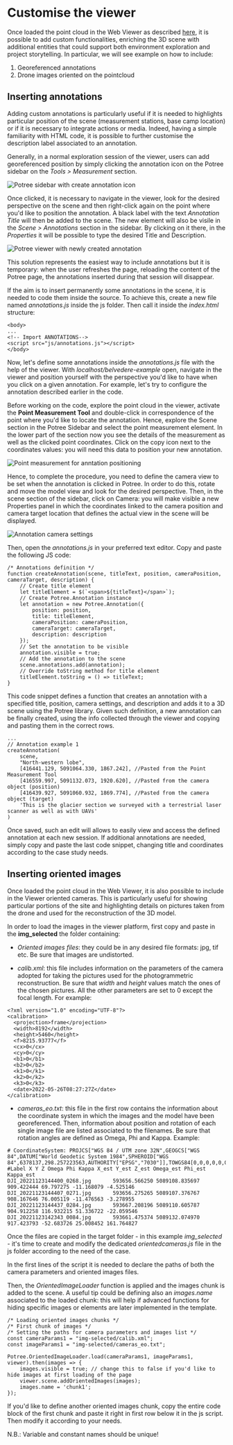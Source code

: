 # Customise the viewer

Once loaded the point cloud in the Web Viewer as described [here](./web-viewer.md), it is possible to add custom functionalities, enriching the 3D scene with additional entities that could support both environment exploration and project storytelling. In particular, we will see example on how to include:
1. Georeferenced annotations
2. Drone images oriented on the pointcloud

## Inserting annotations

Adding custom annotations is particularly useful if it is needed to highlights particular position of the scene (measurement stations, base camp location) or if it is necessary to integrate actions or media. Indeed, having a simple familiarity with HTML code, it is possible to further customise the description label associated to an annotation.

Generally, in a normal exploration session of the viewer, users can add georeferenced position by simply clicking the annotation icon on the Potree sidebar on the *Tools > Measurement* section.

![Potree sidebar with create annotation icon](../assets/img/module6/tools-create-annotation.png "Potree sidebar with create annotation icon")

Once clicked, it is necessary to navigate in the viewer, look for the desired perspective on the scene and then right-click again on the point where you'd like to position the annotation. A black label with the text *Annotation Title* will then be added to the scene. The new element will also be visile in the *Scene > Annotations* section in the sidebar. By clicking on it there, in the *Properties* it will be possible to type the desired Title and Description.

![Potree viewer with newly created annotation](../assets/img/module6/annotation-title-description.png "Potree viewer with newly created annotation")

This solution represents the easiest way to include annotations but it is temporary: when the user refreshes the page, reloading the content of the Potree page, the annotations inserted during that session will disappear.

If the aim is to insert permanently some annotations in the scene, it is needed to code them inside the source. To achieve this, create a new file named *annotations.js* inside the js folder. Then call it inside the *index.html* structure:

```
<body>
...
<!-- Import ANNOTATIONS-->
<script src="js/annotations.js"></script>
</body>
```

Now, let's define some annotations inside the *annotations.js* file with the help of the viewer. With *localhost/belvedere-example* open, navigate in the viewer and position yourself with the perspective you'd like to have when you click on a given annotation. For example, let's try to configure the annotation described earlier in the code.

Before working on the code, explore the point cloud in the viewer, activate the **Point Measurement Tool** and double-click in correspondence of the point where you'd like to locate the annotation. Hence, explore the Scene section in the Potree Sidebar and select the point measurement element. In the lower part of the section now you see the details of the measurement as well as the clicked point coordinates. Click on the copy icon next to the coordinates values: you will need this data to position your new annotation.

![Point measurement for anntation positioning](../assets/img/module6/annotation-point-measurements.png "Point measurement for anntation positioning")

Hence, to complete the procedure, you need to define the camera view to be set when the annotation is clicked in Potree. In order to do this, rotate and move the model view and look for the desired perspective. Then, in the scene section of the sidebar, click on Camera: you will make visible a new Properties panel in which the coordinates linked to the camera position and camera target location that defines the actual view in the scene will be displayed.

![Annotation camera settings](../assets/img/module6/annotation-camera-settings.png "Annotation camera settings")

Then, open the *annotations.js* in your preferred text editor. Copy and paste the following JS code:

```
/* Annotations definition */
function createAnnotation(scene, titleText, position, cameraPosition, cameraTarget, description) {
    // Create title element
    let titleElement = $(`<span>${titleText}</span>`);
    // Create Potree.Annotation instance
    let annotation = new Potree.Annotation({
        position: position,
        title: titleElement,
        cameraPosition: cameraPosition,
        cameraTarget: cameraTarget,
        description: description
    });
    // Set the annotation to be visible
    annotation.visible = true;
    // Add the annotation to the scene
    scene.annotations.add(annotation);
    // Override toString method for title element
    titleElement.toString = () => titleText;
}
```

This code snippet defines a function that creates an annotation with a specified title, position, camera settings, and description and adds it to a 3D scene using the Potree library.
Given such definition, a new annotation can be finally created, using the info collected through the viewer and copying and pasting them in the correct rows.

```
...
// Annotation example 1
createAnnotation(
    scene,
    "North-western lobe",
    [416441.129, 5091064.330, 1867.242], //Pasted from the Point Measurement Tool
    [416559.997, 5091132.073, 1920.620], //Pasted from the camera object (position)
    [416439.927, 5091060.932, 1869.774], //Pasted from the camera object (target)
    'This is the glacier section we surveyed with a terrestrial laser scanner as well as with UAVs'
)
```

Once saved, such an edit will allows to easily view and access the defined annotation at each new session. If additional annotations are needed, simply copy and paste the last code snippet, changing title and coordinates according to the case study needs.

## Inserting oriented images

Once loaded the point cloud in the Web Viewer, it is also possible to include in the Viewer oriented cameras. This is particularly useful for showing particular portions of the site and highlighting details on pictures taken from the drone and used for the reconstruction of the 3D model.

In order to load the images in the viewer platform, first copy and paste in the **img_selected** the folder containing:

* *Oriented images files*: they could be in any desired file formats: jpg, tif etc. Be sure that images are undistorted.

* *calib.xml*: this file includes information on the parameters of the camera adopted for taking the pictures used for the photogrammetric reconstruction. Be sure that *width* and *height* values match the ones of the chosen pictures. All the other parameters are set to 0 except the focal length. For example:

```
<?xml version="1.0" encoding="UTF-8"?>
<calibration>
  <projection>frame</projection>
  <width>8192</width>
  <height>5460</height>
  <f>8215.93777</f>
  <cx>0</cx>
  <cy>0</cy>
  <b1>0</b1>
  <b2>0</b2>
  <k1>0</k1>
  <k2>0</k2>
  <k3>0</k3>
  <date>2022-05-26T08:27:27Z</date>
</calibration>
```

* *cameras_eo.txt*: this file in the first row contains the information about the coordinate system in which the images and the model have been georeferenced. Then, information about position and rotation of each single image file are listed associated to the filenames. Be sure that rotation angles are defined as Omega, Phi and Kappa. Example:

```
# CoordinateSystem: PROJCS["WGS 84 / UTM zone 32N",GEOGCS["WGS 84",DATUM["World Geodetic System 1984",SPHEROID["WGS 84",6378137,298.257223563,AUTHORITY["EPSG","7030"]],TOWGS84[0,0,0,0,0,0,0],AUTHORITY["EPSG","6326"]],PRIMEM["Greenwich",0,AUTHORITY["EPSG","8901"]],UNIT["degree",0.01745329251994328,AUTHORITY["EPSG","9102"]],AUTHORITY["EPSG","4326"]],PROJECTION["Transverse_Mercator",AUTHORITY["EPSG","9807"]],PARAMETER["latitude_of_origin",0],PARAMETER["central_meridian",9],PARAMETER["scale_factor",0.9996],PARAMETER["false_easting",500000],PARAMETER["false_northing",0],UNIT["metre",1,AUTHORITY["EPSG","9001"]],AUTHORITY["EPSG","32632"]]
#Label X Y Z Omega Phi Kappa X_est Y_est Z_est Omega_est Phi_est Kappa_est
DJI_20221123144400_0268.jpg       593656.566250 5089108.835697 909.422444 69.797275 -11.168079 -4.525146
DJI_20221123144407_0271.jpg       593656.275265 5089107.376767 908.167646 76.005119 -11.476563 -3.278955
DJI_20221123144437_0284.jpg       593667.208196 5089110.605787 904.912258 116.932215 51.336722 -22.059546
DJI_20221123142343_0084.jpg       593661.475374 5089132.074970 917.423793 -52.683726 25.008452 161.764827
```

Once the files are copied in the target folder - in this example *img_selected* - it's time to create and modify the dedicated *orientedcameras.js* file in the js folder according to the need of the case.

In the first lines of the script it is needed to declare the paths of both the camera parameters and oriented images files.

Then, the *OrientedImageLoader* function is applied and the images chunk is added to the scene. A useful tip could be defining also an *images.name* associated to the loaded chunk: this will help if advanced functions for hiding specific images or elements are later implemented in the template.

```
/* Loading oriented images chunks */
/* First chunk of images */
/* Setting the paths for camera parameters and images list */
const cameraParams1 = "img-selected/calib.xml";
const imageParams1 = "img-selected/cameras_eo.txt";

Potree.OrientedImageLoader.load(cameraParams1, imageParams1, viewer).then(images => {
    images.visible = true; // change this to false if you'd like to hide images at first loading of the page
    viewer.scene.addOrientedImages(images);
    images.name = 'chunk1';
});
```

If you'd like to define another oriented images chunk, copy the entire code block of the first chunk and paste it right in first row below it in the js script. Then modify it according to your needs.

N.B.: Variable and constant names should be unique!